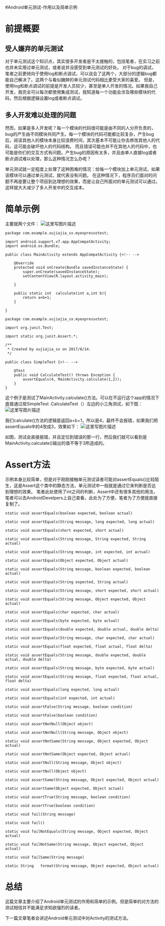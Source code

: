 #Android单元测试-作用以及简单示例
# 前提概要

## 受人嫌弃的单元测试

对于单元测试这个知识点，其实很多开发者是不太接触的，包括笔者，在实习之前也并未实用过单元测试，或者说并没感受到单元测试的好处。  对于bug的调试，笔者之前更倾向于使用log和断点调试，可以说会了这两个，大部分的逻辑bug都能自己解决了。这两个与看似臃肿的单元测试代码相比更受大家的喜爱。  但是，使用log和断点调试的前提是开发人员较少，甚至是单人开发的情况。如果我自己开发，我完全可以每次都使用集成测试，我知道每一个功能会涉及哪些模块的代码，然后根据逻辑设置log或者断点调试。

## 多人开发难以处理的问题

然而，如果是多人开发呢？每一个模块的代码很可能是由不同的人分开负责的，bug的产生由不同模块共同产生。每一个模块的代码可能都比较复杂，产生bug后，阅读其他人的模块本身比较浪费时间，其次基本不可能让你去修改其他人的代码，这可能会破坏他人的代码结构。  而且错误可能也并不在其他人的代码中，也可能是你们的交互方式有问题。产生bug的原因有太多，并且由单人直接log或者断点调试难以处理，那么这种情况怎么办呢？

单元测试就一定程度上处理了这种困难的情况：给每一个模块加上单元测试，如果该模块可以通过单元测试，就代表没有问题。  在这种情况下，程序员们面对的问题不再是要让整个项目到达理想的效果，而是让自己所面对的单元测试可以通过。这样就大大减少了多人开发中的交互成本。

# 简单示例

主要就两个文件：  <img src="https://img-blog.csdn.net/20170814111900386?watermark/2/text/aHR0cDovL2Jsb2cuY3Nkbi5uZXQvRG91YmxlMmhhbw==/font/5a6L5L2T/fontsize/400/fill/I0JBQkFCMA==/dissolve/70/gravity/SouthEast" alt="这里写图片描述" title="">

```
package com.example.xujiajia_sx.myexpressotest;

import android.support.v7.app.AppCompatActivity;
import android.os.Bundle;

public class MainActivity extends AppCompatActivity {<!-- -->

    @Override
    protected void onCreate(Bundle savedInstanceState) {
        super.onCreate(savedInstanceState);
        setContentView(R.layout.activity_main);

    }

    public static int  calculate(int a,int b){
        return a+b+1;
    }

}

```

```
package com.example.xujiajia_sx.myexpressotest;

import org.junit.Test;

import static org.junit.Assert.*;

/**
 * Created by xujiajia_sx on 2017/8/14.
 */

public class SimpleTest {<!-- -->

    @Test
    public void CalculateTest() throws Exception {
        assertEquals(4, MainActivity.calculate(1,2));
    }
}

```

这个例子是测试了MainActivity.calculate()方法。可以在不运行这个app的情况下直接通过按SimpleTest .CalculateTest（）左边的小三角测试，如下图：  <img src="https://img-blog.csdn.net/20170814112130397?watermark/2/text/aHR0cDovL2Jsb2cuY3Nkbi5uZXQvRG91YmxlMmhhbw==/font/5a6L5L2T/fontsize/400/fill/I0JBQkFCMA==/dissolve/70/gravity/SouthEast" alt="这里写图片描述" title="">

我们calculate()方法的逻辑是返回a+b+1，所以是4，最终不会报错，如果我们把assertEquals中的4改成3，效果如下：  <img src="https://img-blog.csdn.net/20170814112317765?watermark/2/text/aHR0cDovL2Jsb2cuY3Nkbi5uZXQvRG91YmxlMmhhbw==/font/5a6L5L2T/fontsize/400/fill/I0JBQkFCMA==/dissolve/70/gravity/SouthEast" alt="这里写图片描述" title="">

如图，测试会直接报错，并且定位到错误的那一行，然后我们就可以看到是MainActivity.calculate()输出的值不等于3所造成的。

# Assert方法

示例本身比较简单，但是对于刚刚接触单元测试读者可能对assertEquals()比较陌生，这是Assert这个类中的静态方法，单元测试中一般就是通过它来判断是否达到理想的效果。  笔者此处使用了int之间的判断，Assert中还有很多其他的用法，笔者可以去AndroidDevelpers上自己查看，此处为了方便，笔者为了方便就直接复制了。

```
static void assertEquals(boolean expected, boolean actual)

static void assertEquals(String message, long expected, long actual)

static void assertEquals(short expected, short actual)

static void assertEquals(String message, String expected, String actual)

static void assertEquals(String message, int expected, int actual)

static void assertEquals(Object expected, Object actual)

static void assertEquals(String message, boolean expected, boolean actual)

static void assertEquals(String expected, String actual)

static void assertEquals(String message, short expected, short actual)

static void assertEquals(String message, Object expected, Object actual)

static void assertEquals(char expected, char actual)

static void assertEquals(byte expected, byte actual)

static void assertEquals(double expected, double actual, double delta)

static void assertEquals(String message, char expected, char actual)

static void assertEquals(float expected, float actual, float delta)

static void assertEquals(String message, double expected, double actual, double delta)

static void assertEquals(String message, byte expected, byte actual)

static void assertEquals(String message, float expected, float actual, float delta)

static void assertEquals(long expected, long actual)

static void assertEquals(int expected, int actual)

static void assertFalse(String message, boolean condition)

static void assertFalse(boolean condition)

static void assertNotNull(Object object)

static void assertNotNull(String message, Object object)

static void assertNotSame(String message, Object expected, Object actual)

static void assertNotSame(Object expected, Object actual)

static void assertNull(String message, Object object)

static void assertNull(Object object)

static void assertSame(String message, Object expected, Object actual)

static void assertSame(Object expected, Object actual)

static void assertTrue(String message, boolean condition)

static void assertTrue(boolean condition)

static void fail(String message)

static void fail()

static void failNotEquals(String message, Object expected, Object actual)

static void failNotSame(String message, Object expected, Object actual)

static void failSame(String message)

static String   format(String message, Object expected, Object actual)
```

# 总结

这篇文章主要介绍了Android单元测试的作用和简单的示例。但是简单的对方法的测试相信并不能满足求知欲强烈的读者。

下一篇文章笔者会讲述Android单元测试中对Activity的测试方法。